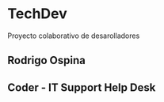 # TechDev
Proyecto colaborativo de desarolladores
## Rodrigo Ospina
## Coder - IT Support Help Desk

